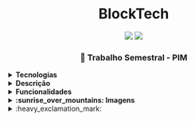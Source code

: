 # <div align="center">  BlockTech </div>

<div align="center"> 
  
![](https://img.shields.io/github/languages/count/paolagarb/BlockTechMVC)
![](https://img.shields.io/github/repo-size/paolagarb/BlockTechMVC)

 </div>
 
### <div align="center"> :school_satchel: Trabalho Semestral - PIM </div>

<details>
  <summary><strong> Tecnologias </strong></summary>
  
* Front-end: HTML5, CSS3, Bootstrap, JavaScript

* Back-end: C#, ASP.NET Core

*  Banco de Dados: SQL 

</details>

<details>
  
<summary><strong> Descrição </strong></summary>


"Uma empresa oferece serviços baseados na tecnologia blockchain para a manipulação de vários tipos de criptoativos 
(criptomoedas, criptocommodities (Etherum), criptotokens etc). Como esta tecnologia ainda é nova, não houve tempo 
para o desenvolvimento de um sistema interno de gerenciamento das operações realizadas na empresa pelos seus clientes, 
como por exemplo o cadastro de clientes e usuários, relatórios executivos para tomada de decisões, entre outras diversas 
operações efetuadas etc. Assim a empresa contratou uma fábrica de software (Grupo do PIM) para o desenvolvimento do sistema 
interno de gerenciamento, tanto para a empresa como para seus clientes. Este sistema deve contemplar uma parte em web (deve ser responsivo), 
deve ser previsto o uso da linguagem C# para a etapa bem como o uso do banco de dados MS SQL Server."

"O sistema é pensado para que o cliente da empresa possa ter total controle de seus investimentos, contratos inteligentes entre outros negócios 
baseados no blockchain, logo devem ser apresentados relatórios parciais diários e consolidados mensalmente, gráficos, alertas, etc."

"Não deve ser desenvolvido um sistema para fazer lançamentos em blockchain, pois isso a empresa já possui, e está funcionando adequadamente. 
O que deve ser desenvolvido é um sistema de gerenciamento e controle administrativos, que com base nas operações realizadas pelos clientes ofereça ferramental 
para análise dos investimentos ao longo do tempo."

</details>

<details>
  
<summary><strong> Funcionalidades </strong></summary>
  
 
:white_check_mark: Cadastro de clientes.

:white_check_mark: Funcionalidades visíveis apenas aos usuários logados no sistema.

:white_check_mark: Cadastro de novas criptomoedas (apenas pelo usuário administrador).

:white_check_mark: Alteração e exclusão de criptomoedas (apenas pelo usuário administrador).

:white_check_mark: Cadastro/alteração de valores das criptomoedas (apenas ao usuário administrador).

:white_check_mark: Pesquisa de criptomoedas por nome.

:white_check_mark: Filtragem de criptomoedas e seus respectivos valores por data.

:white_check_mark: Ordenação de criptomoedas por nomes.

:white_check_mark: Histórico de transações (administrador visualiza histórico geral, usuário visualiza apenas o próprio).

:white_check_mark: Especificação de transações - tipo de transação (compra/venda).

:white_check_mark: Ordenação de transações por data (administrador pode ordenar por nome dos usuário).

:white_check_mark: Filtragem de criptomoeda por nome.

:white_check_mark: Exibição de conta do usuário, além de detalhes, como sua conta vinculada.

:white_check_mark: Exibição de saldo atual - total do usuário (baseado no valor atual da criptomoeda na qual possui investimento + saldo não investido)

:white_check_mark: Listagem de aplicações dos usuários (administrador pode visualizar todos os usuários).

:white_check_mark: Gráfico com o valor atual de todas as criptomoedas cadastradas.

:white_check_mark: Gráfico com o valor dos últimos 7 dias de todas as criptomoedas.

:white_check_mark: Gráfico com o valor dos últimos 30 dias de todas as criptomoedas.

:white_check_mark: Gráficos para cada criptomoeda com seus valores dos últimos 7 dias.

:white_check_mark: Gráficos para cada criptomoeda com seus valores dos últimos 30 dias.

:white_check_mark: Gráfico dos últimos 30 dias, indicando a porcentagem do valor da criptomoeda em relação ao dia anterior.

:white_check_mark: Todos os investimentos do usuário, indicando o valor investido e o valor atual.

:white_check_mark: Gráficos semanais e mensais indicando o investimento do usuário (administrador visualiza gráfico com o investimento geral).

:white_check_mark: Simulação de compra e venda de criptomoedas

</details>

<details>
  
<summary><strong> :sunrise_over_mountains: Imagens </strong></summary>
 

| Tela Inicial | Cadastro |
| -- | -- |
| ![image](https://user-images.githubusercontent.com/69488783/102794367-0ac28480-438a-11eb-996f-bfac71bfd81a.png) | ![image](https://user-images.githubusercontent.com/69488783/102794421-2168db80-438a-11eb-8b4c-a29ecffff482.png) |

| Criptomoedas | Criptomoedas - Pesquisa por data |
| -- | -- |
| ![image](https://user-images.githubusercontent.com/69488783/102794728-89b7bd00-438a-11eb-83c8-20aff945766d.png) | ![image](https://user-images.githubusercontent.com/69488783/102794760-976d4280-438a-11eb-9300-d9435bed1ed4.png) |

| Transações | Transações - Pesquisa por criptomoeda |
| -- | -- |
| ![image](https://user-images.githubusercontent.com/69488783/102794850-b8359800-438a-11eb-8d65-3c89c36445c6.png) | ![image](https://user-images.githubusercontent.com/69488783/102794913-cdaac200-438a-11eb-910d-801b071835ae.png) |

| Conta | Conta - Detalhes |
| -- | -- |
| ![image](https://user-images.githubusercontent.com/69488783/102794977-e2875580-438a-11eb-8258-efcbdaf700dc.png) | ![image](https://user-images.githubusercontent.com/69488783/102795016-ee731780-438a-11eb-85d1-89e7356272bd.png) |

| Aplicações | Gráfico - valor dia atual |
| -- | -- |
| ![image](https://user-images.githubusercontent.com/69488783/102795116-237f6a00-438b-11eb-9e94-ab0121710b42.png) | ![image](https://user-images.githubusercontent.com/69488783/102795153-2c703b80-438b-11eb-80bd-d6900d60831b.png) |

| Gráfico - Porcentual dos últimos 7 dias | Gráfico - Valor últimos 7 dias da criptomoeda selecionada |
| -- | -- |
| ![image](https://user-images.githubusercontent.com/69488783/102795207-40b43880-438b-11eb-82b7-93952be5c86c.png) | ![image](https://user-images.githubusercontent.com/69488783/102795306-5fb2ca80-438b-11eb-8ad1-c29bb3874326.png) |

| Gráfico - Porcentual dos últimos 30 dias | Gráfico - Valor últimos 30 dias da criptomoeda selecionada |
| -- | -- |
| ![image](https://user-images.githubusercontent.com/69488783/102795413-8a048800-438b-11eb-845b-0277944fb296.png) | ![image](https://user-images.githubusercontent.com/69488783/102795459-9a1c6780-438b-11eb-9239-a01ef4bb244a.png) |

| Investimentos | Investimento da criptomoeda selecioanda |
| -- | -- |
| ![image](https://user-images.githubusercontent.com/69488783/102795935-3f374000-438c-11eb-99f5-e613e1fc5a1a.png) | ![image](https://user-images.githubusercontent.com/69488783/102795534-b6b89f80-438b-11eb-86b4-b4b8586cc4ff.png) |

| Investimentos - Gráfico mensal da criptomoeda selecionada | Simulação |
| -- | -- |
| ![image](https://user-images.githubusercontent.com/69488783/102795617-d059e700-438b-11eb-8cd1-29ece44137bd.png) | ![image](https://user-images.githubusercontent.com/69488783/102795668-df409980-438b-11eb-9e03-c21c7f85ce0b.png) |

| Simulação - Compra | Simulação - Venda |
| -- | -- |
| ![image](https://user-images.githubusercontent.com/69488783/102795987-5413d380-438c-11eb-9e8d-11bb05b6ba0e.png) | ![image](https://user-images.githubusercontent.com/69488783/102796009-5b3ae180-438c-11eb-88e6-3eedfb5cac6f.png) |

</details>

<details>
  
  <summary> :heavy_exclamation_mark: </summary>
  Para visualizar as funcionalidades do Administrador, realize o download do trabalho completo <a href="https://github.com/paolagarb/BlockTechMVC/blob/master/PIM%20IV.docx"> aqui. </a> 
* Manual do usuário completo - página 56
* Manual do administrador - página 86

</details>
<!--
  
## :woman: Autor

<img style="border-radius: 50%;" src="https://avatars2.githubusercontent.com/u/69488783?s=460&u=4328376abe8bfab21b4e18250971c4bed455c0c7&v=4" width="100px;">




<div align="center">
  
<img src="https://img.shields.io/badge/.NET-5C2D91?style=for-the-badge&logo=.net&logoColor=white"> <img src="https://img.shields.io/badge/C%23-239120?style=for-the-badge&logo=c-sharp&logoColor=white"> <img src="https://img.shields.io/badge/Bootstrap-563D7C?style=for-the-badge&logo=bootstrap&logoColor=white"> <img src="https://img.shields.io/badge/Microsoft_SQL_Server-CC2927?style=for-the-badge&logo=microsoft-sql-server&logoColor=white">

</div>
-->
